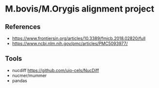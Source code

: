 # M.bovis/M.Orygis alignment project

## References

* https://www.frontiersin.org/articles/10.3389/fmicb.2018.02820/full
* https://www.ncbi.nlm.nih.gov/pmc/articles/PMC5093977/

## Tools

* nucdiff https://github.com/uio-cels/NucDiff
* nucmer/mummer
* pandas
